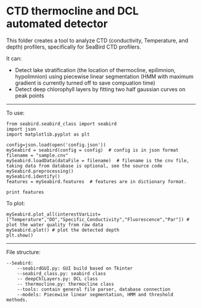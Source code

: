 # CTD thermocline and DCL automated detector

This folder creates a tool to analyze CTD (conductivity, Temperature, and depth) profilers, specifically for SeaBird CTD profilers.

It can:
* Detect lake stratification (the location of thermocline, epilimnion, hypolimnion) using piecewise linear segmentation (HMM with maximum gradient is currently turned off to save compuation time)
* Detect deep chlorophyll layers by fitting two half gaussian curves on peak points

---
To use:
	
	from seabird.seabird_class import seabird
	import json
	import matplotlib.pyplot as plt
	
	config=json.load(open('config.json'))
	mySeabird = seabird(config = config)  # config is in json format
	filename = "sample.cnv"
	mySeabird.loadData(dataFile = filename)  # filename is the cnv file, taking data from database is optional, see the source code
	mySeabird.preprocessing()
	mySeabird.identify()
	features = mySeabird.features  # features are in dictionary format.

	print features
	
To plot:

	mySeabird.plot_all(interestVarList=["Temperature","DO","Specific_Conductivity","Fluorescence","Par"]) # plot the water quality from raw data
	mySeabird.plot() # plot the detected depth
	plt.show()

---
File structure:

 	
	--Seabird:
		--seabirdGUI.py: GUI build based on Tkinter
		--seabird_class.py: seabird class
		-- deepChlLayers.py: DCL class
		-- thermocline.py: thermocline class
		--tools: contain general file parser, database connection
		--models: Piecewise linear segmentation, HMM and threshold methods. 
	